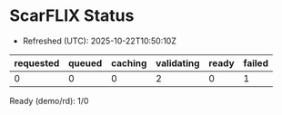 ﻿# ScarFLIX Status

* Refreshed (UTC): 2025-10-22T10:50:10Z

| requested | queued | caching | validating | ready | failed |
|-----------|--------|---------|------------|-------|--------|
| 0 | 0 | 0 | 2 | 0 | 1 |

Ready (demo/rd): 1/0
